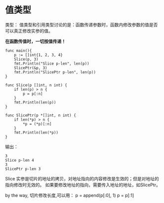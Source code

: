 # 值类型

类型： 值类型和引用类型讨论的是：函数传递参数时，函数内修改参数的值是否可以真正修改实参的值。

__在函数传值时，一切按值传递！__

```
func main(){
	p := []int{1, 2, 3, 4}
	Slice(p, 3)
	fmt.Println("Slice p-len", len(p))
	SlicePtr(&p, 3)
	fmt.Println("SlicePtr p-len", len(p))
}

func Slice(p []int, n int) {
	if len(p) > n {
		p = p[:n]
	}
	fmt.Println(len(p))
}

func SlicePtr(p *[]int, n int) {
	if len(*p) > n {
		*p = (*p)[:n]
	}
	fmt.Println(len(*p))
}
```

输出：

```
3
Slice p-len 4
3
SlicePtr p-len 3
```

Slice 实参是切片的地址的拷贝，对地址指向的内容修改是生效的；但是对地址的指向修改时无效的。
如果要修改地址的指向，需要传入地址的地址，如SlicePtr。

by the way, 切片修改长度,可以用：
p = append(p[:0], 1)
p = p[:1]
